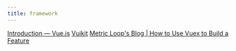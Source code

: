 ```yaml
---
title: framework
---
```


<a href="https://vuejs.org/v2/cookbook/">Introduction — Vue.js</a>
<a href="https://vuikit.js.org/guide/introduction">Vuikit</a>
<a href="https://metricloop.com/blog/how-to-use-vuex-to-build-a-feature">Metric Loop&#39;s Blog | How to Use Vuex to Build a Feature</a>
